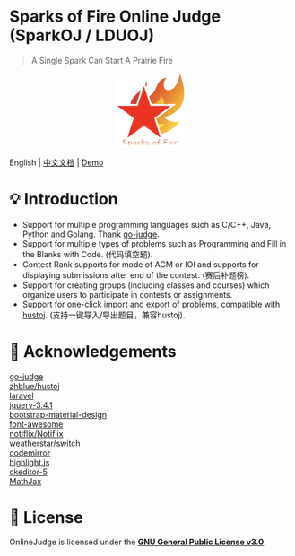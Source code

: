# Sparks of Fire Online Judge (SparkOJ / LDUOJ)

> A Single Spark Can Start A Prairie Fire  

<div align="center">
  <img src="public/favicon.ico" width="120px"/>
</div>

English | [中文文档](https://winant.gitee.io/lduoj-docs/) | [Demo](http://47.104.232.254:8080)

# 💡 Introduction

- Support for multiple programming languages such as C/C++, Java, Python and Golang. Thank [go-judge](https://github.com/criyle/go-judge).
- Support for multiple types of problems such as Programming and Fill in the Blanks with Code. (代码填空题).
- Contest Rank supports for mode of ACM or IOI and supports for displaying submissions after end of the contest. (赛后补题榜).
- Support for creating groups (including classes and courses) which organize users to participate in contests or assignments.
- Support for one-click import and export of problems, compatible with [hustoj](https://github.com/zhblue/hustoj). (支持一键导入/导出题目，兼容hustoj).


# 💝 Acknowledgements

[go-judge](https://github.com/criyle/go-judge)  
[zhblue/hustoj](https://github.com/zhblue/hustoj)  
[laravel](https://laravel.com/)  
[jquery-3.4.1](https://jquery.com/)  
[bootstrap-material-design](https://fezvrasta.github.io/bootstrap-material-design/)  
[font-awesome](http://www.fontawesome.com.cn/)  
[notiflix/Notiflix](https://github.com/notiflix/Notiflix)  
[weatherstar/switch](https://github.com/weatherstar/switch)  
[codemirror](https://codemirror.net/)  
[highlight.js](https://highlightjs.org/)  
[ckeditor-5](https://ckeditor.com/ckeditor-5/)  
[MathJax](https://www.mathjax.org/)  


# 📜 License

OnlineJudge is licensed under the
**[GNU General Public License v3.0](./LICENSE)**.
